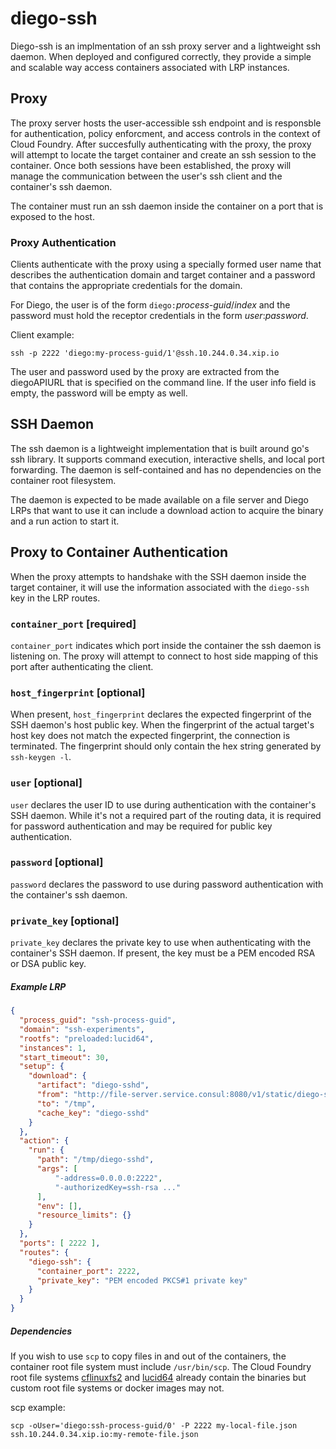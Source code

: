 # diego-ssh

Diego-ssh is an implmentation of an ssh proxy server and a lightweight
ssh daemon. When deployed and configured correctly, they provide a simple and
scalable way access containers associated with LRP instances.

## Proxy

The proxy server hosts the user-accessible ssh endpoint and is responsble for
authentication, policy enforcment, and access controls in the context of Cloud
Foundry. After succesfully authenticating with the proxy, the proxy will
attempt to locate the target container and create an ssh session to the
container. Once both sessions have been established, the proxy will manage the
communication between the user's ssh client and the container's ssh daemon.

The container must run an ssh daemon inside the container on a port that is
exposed to the host.

### Proxy Authentication

Clients authenticate with the proxy using a specially formed user name that
describes the authentication domain and target container and a password that
contains the appropriate credentials for the domain.

For Diego, the user is of the form `diego:`_process-guid_/_index_ and the
password must hold the receptor credentials in the form _user_:_password_.

Client example:

```
ssh -p 2222 'diego:my-process-guid/1'@ssh.10.244.0.34.xip.io
```

The user and password used by the proxy are extracted from the diegoAPIURL
that is specified on the command line. If the user info field is empty, the
password will be empty as well.

## SSH Daemon

The ssh daemon is a lightweight implementation that is built around go's ssh
library. It supports command execution, interactive shells, and local port
forwarding. The daemon is self-contained and has no dependencies on the
container root filesystem.

The daemon is expected to be made available on a file server and Diego LRPs
that want to use it can include a download action to acquire the binary and a
run action to start it.

## Proxy to Container Authentication

When the proxy attempts to handshake with the SSH daemon inside the target
container, it will use the information associated with the `diego-ssh` key in
the LRP routes.

### `container_port` [required]
`container_port` indicates which port inside the container the ssh daemon is
listening on. The proxy will attempt to connect to host side mapping of this
port after authenticating the client.

### `host_fingerprint` [optional]
When present, `host_fingerprint` declares the expected fingerprint of the SSH
daemon's host public key. When the fingerprint of the actual target's host key
does not match the expected fingerprint, the connection is terminated. The
fingerprint should only contain the hex string generated by `ssh-keygen -l`.

### `user` [optional]
`user` declares the user ID to use during authentication with the container's
SSH daemon. While it's not a required part of the routing data, it is required
for password authentication and may be required for public key authentication.

### `password` [optional]
`password` declares the password to use during password authentication with
the container's ssh daemon.

### `private_key` [optional]
`private_key` declares the private key to use when authenticating with the
container's SSH daemon. If present, the key must be a PEM encoded  RSA or DSA
public key.

##### Example LRP
```json
{
  "process_guid": "ssh-process-guid",
  "domain": "ssh-experiments",
  "rootfs": "preloaded:lucid64",
  "instances": 1,
  "start_timeout": 30,
  "setup": {
    "download": {
      "artifact": "diego-sshd",
      "from": "http://file-server.service.consul:8080/v1/static/diego-sshd/diego-sshd.tgz",
      "to": "/tmp",
      "cache_key": "diego-sshd"
    }
  },
  "action": {
    "run": {
      "path": "/tmp/diego-sshd",
      "args": [
          "-address=0.0.0.0:2222",
          "-authorizedKey=ssh-rsa ..."
      ],
      "env": [],
      "resource_limits": {}
    }
  },
  "ports": [ 2222 ],
  "routes": {
    "diego-ssh": {
      "container_port": 2222,
      "private_key": "PEM encoded PKCS#1 private key"
    }
  }
}
```

##### Dependencies
If you wish to use `scp` to copy files in and out of the containers, the
container root file system must include `/usr/bin/scp`. The Cloud Foundry root
file systems [cflinuxfs2][cflinuxfs2] and [lucid64][lucid64] already contain
the binaries but custom root file systems or docker images may not.

scp example:
```
scp -oUser='diego:ssh-process-guid/0' -P 2222 my-local-file.json ssh.10.244.0.34.xip.io:my-remote-file.json
```

[lucid64]: https://github.com/cloudfoundry/stacks/tree/master/lucid64
[cflinuxfs2]: https://github.com/cloudfoundry/stacks/tree/master/cflinuxfs2

